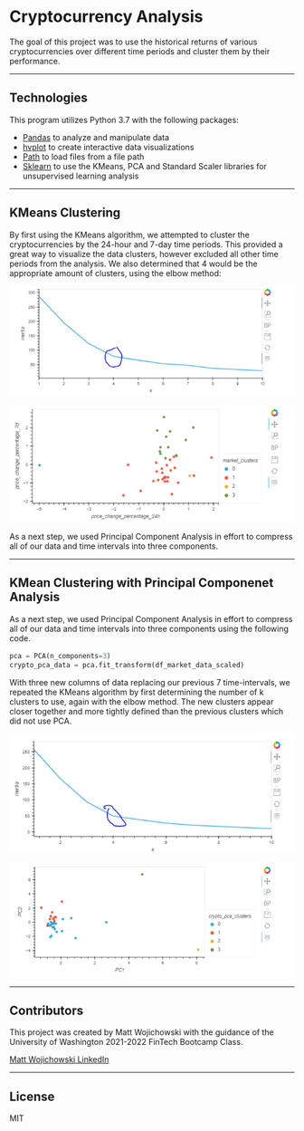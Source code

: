 # Cryptocurrency Analysis

The goal of this project was to use the historical returns of various cryptocurrencies over different time periods and cluster them by their performance.

---


## Technologies

This program utilizes Python 3.7 with the following packages:

- [Pandas](https://pandas.pydata.org/) to analyze and manipulate data
- [hvplot](https://hvplot.holoviz.org/) to create interactive data visualizations
- [Path](https://docs.python.org/3.7/library/pathlib.html) to load files from a file path
- [Sklearn](https://scikit-learn.org/stable/) to use the KMeans, PCA and Standard Scaler libraries for unsupervised learning analysis

---

## KMeans Clustering

By first using the KMeans algorithm, we attempted to cluster the cryptocurrencies by the 24-hour and 7-day time periods. This provided a great way to visualize the data clusters, however excluded all other time periods from the analysis. We also determined that 4 would be the appropriate amount of clusters, using the elbow method:


![chart](images/chart1.PNG)




![chart](images/chart2.PNG)



As a next step, we used Principal Component Analysis in effort to compress all of our data and time intervals into three components. 


---

## KMean Clustering with Principal Componenet Analysis


As a next step, we used Principal Component Analysis in effort to compress all of our data and time intervals into three components using the following code. 

```python
pca = PCA(n_components=3)
crypto_pca_data = pca.fit_transform(df_market_data_scaled)
```

With three new columns of data replacing our previous 7 time-intervals,  we repeated the KMeans algorithm by first determining the number of k clusters to use, again with the elbow method. The new clusters appear closer together and more tightly defined than the previous clusters which did not use PCA.

![chart](images/chart3.PNG)




![chart](images/chart4.PNG)


---

## Contributors

This project was created by Matt Wojichowski with the guidance of the University of Washington 2021-2022 FinTech Bootcamp Class.

[Matt Wojichowski LinkedIn](https://www.linkedin.com/in/matt-wojichowski-cfa-caia-93a34a42/)

---

## License

MIT